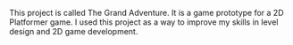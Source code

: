 This project is called The Grand Adventure. It is a game prototype for a 2D Platformer game. I used this project as a way to improve my skills in level design and 2D game development. 
